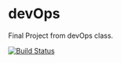 # devOps
Final Project from devOps class.

[![Build Status](https://travis-ci.com/adritoo/lab3.svg?branch=master)](https://travis-ci.com/adritoo/devOps)
